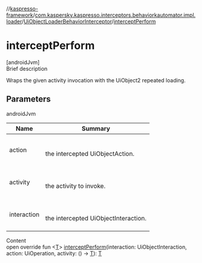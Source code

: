//[kaspresso-framework](../../index.md)/[com.kaspersky.kaspresso.interceptors.behaviorkautomator.impl.loader](../index.md)/[UiObjectLoaderBehaviorInterceptor](index.md)/[interceptPerform](intercept-perform.md)



# interceptPerform  
[androidJvm]  
Brief description  


Wraps the given activity invocation with the UiObject2 repeated loading.



## Parameters  
  
androidJvm  
  
|  Name|  Summary| 
|---|---|
| action| <br><br>the intercepted UiObjectAction.<br><br>
| activity| <br><br>the activity to invoke.<br><br>
| interaction| <br><br>the intercepted UiObjectInteraction.<br><br>
  
  
Content  
open override fun <[T](intercept-perform.md)> [interceptPerform](intercept-perform.md)(interaction: UiObjectInteraction, action: UiOperation<UiObject2>, activity: () -> [T](intercept-perform.md)): [T](intercept-perform.md)  



